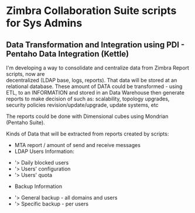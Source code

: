 # Zimbra Collaboration Suite scripts for Sys Admins

## Data Transformation and Integration using PDI - Pentaho Data Integration (Kettle)

I'm developing a way to consolidate and centralize data from Zimbra Report scripts, now are    
decentralized (LDAP base, logs, reports). That data will be stored at an relational database.
These amount of DATA could be transformed - using ETL, to an INFORMATION and stored in 
an Data Warehouse then generate reports to make decision of such as: scalability,  topology upgrades,  
security policies revision/update/upgrade, update systems, etc

The reports could be done with Dimensional cubes using Mondrian (Pentaho Suite).

Kinds of Data that will be extracted from reports created by scripts:
* MTA report / amount of send and receive messages
* LDAP Users Information:
-  '> Daily blocked users
-  '> Users' configuration
-  '> Users' quota
* Backup Information
-  '> General backup - all domains and users
-  '> Specific backup - per users



